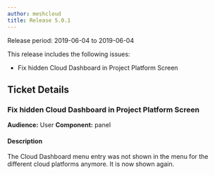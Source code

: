 ```yaml
---
author: meshcloud
title: Release 5.0.1
---
```


Release period: 2019-06-04 to 2019-06-04

This release includes the following issues:
* Fix hidden Cloud Dashboard in Project Platform Screen
<!--truncate-->

## Ticket Details
### Fix hidden Cloud Dashboard in Project Platform Screen
**Audience:** User
**Component:** panel


#### Description
The Cloud Dashboard menu entry was not shown in the menu for the different cloud
platforms anymore. It is now shown again.

